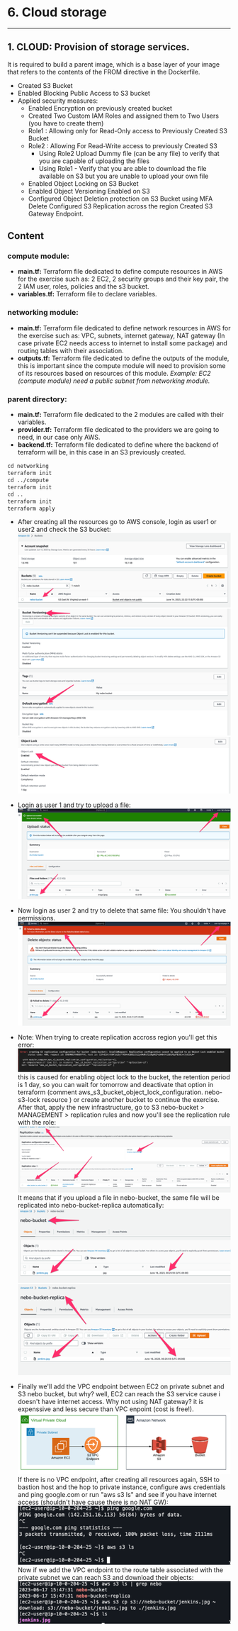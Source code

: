 # 6. Cloud storage
---
## 1. CLOUD: Provision of storage services.
It is required to build a parent image, which is a base layer of your image that refers to the contents of the FROM directive in the Dockerfile.

* Created S3 Bucket
* Enabled Blocking Public Access to S3 bucket 
* Applied security measures:
    * Enabled Encryption on previously created bucket
    * Created Two Custom IAM Roles and assigned them to Two Users (you have to create them)
    * Role1 : Allowing only for Read-Only access to Previously Created S3 Bucket
    * Role2 : Allowing For Read-Write access to previously Created S3
        * Using Role2 Upload Dummy file (can be any file) to verify that you are capable of uploading the files
        * Using Role1 - Verify that you are able to download the file available on S3 but you are unable to upload your own file
    * Enabled Object Locking on S3 Bucket
    * Enabled Object Versioning Enabled on S3
    * Configured Object Deletion protection on S3 Bucket using MFA Delete
Configured S3 Replication across the region
Created S3 Gateway Endpoint. 

## Content
### compute module:
* **main.tf:** Terraform file dedicated to define compute resources in AWS for the exercise such as:  2 EC2, 2 security groups and their key pair, the 2 IAM user, roles, policies and the s3 bucket.
* **variables.tf:** Terraform file to declare variables.
### networking module:
* **main.tf:** Terraform file dedicated to define network resources in AWS for the exercise such as: VPC, subnets, internet gateway, NAT gateway (In case private EC2 needs access to internet to install some package) and routing tables with their association.
* **outputs.tf:** Terraform file dedicated to define the outputs of the module, this is important since the compute module will need to provision some of its resources based on resources of this module. *Example: EC2 (compute module) need a public subnet from networking module.*
### parent directory:
* **main.tf:** Terraform file dedicated to the 2 modules are called with their variables.
* **provider.tf:** Terraform file dedicated to the providers we are going to need, in our case only AWS.
* **backend.tf:** Terraform file dedicated to define where the backend of terraform will be, in this case in an S3 previously created.


```
cd networking
terraform init
cd ../compute
terraform init
cd ..
terraform init
terraform apply
```
* After creating all the resources go to AWS console, login as user1 or user2 and check the S3 bucket:
![bucket](./images/bucket.png)
![perm1](./images/permission1.png)
![perm2](./images/permission2.png)

* Login as user 1 and try to upload a file:
![user1](./images/user1.png)
* Now login as user 2 and try to delete that same file: You shouldn't have permissions.
![user2](./images/user2.png)

* Note: When trying to create replication accross region you'll get this error: 
![error](./images/replication-error.png)
this is caused for enabling object lock to the bucket, the retention period is 1 day, so you can wait for tomorrow and deactivate that option in terraform (comment aws_s3_bucket_object_lock_configuration. nebo-s3-lock resource ) or create another bucket to continue the exercise. After that, apply the new infrastructure, go to S3 nebo-bucket > MANAGEMENT > replication rules and now you'll see the replication rule with the role:
![IAM](./images/IAM.png)
It means that if you upload a file in nebo-bucket, the same file will be replicated into nebo-bucket-replica automatically:
![IAM](./images/nebo.png)
![IAM](./images/nebo-replica.png)
* Finally we'll add the VPC endpoint between EC2 on private subnet and S3 nebo bucket, but why? well, EC2 can reach the S3 service cause i doesn't have internet access. Why not using NAT gateway? it is expenssive and less secure than VPC enpoint (cost is free!).
![endpoint](./images/endpoint.png)
If there is no VPC endpoint, after creating all resources again, SSH to bastion host and the hop to private instance, configure aws credentials and ping google.com or run "aws s3 ls" and see if you have internet access (shouldn't have cause there is no NAT GW):
![bastion](./images/ssh-bastion.png)
Now if we add the VPC endpoint to the route table associated with the private subnet we can reach S3 and download their objects:
![connection](./images/connection.png)